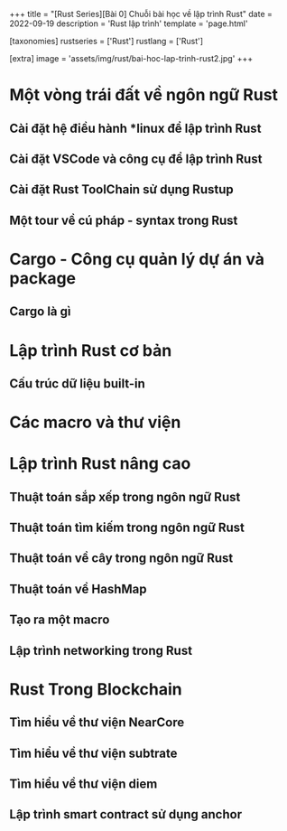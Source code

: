+++
title = "[Rust Series][Bài 0] Chuỗi bài học về lập trình Rust"
date = 2022-09-19
description = 'Rust lập trình'
template = 'page.html'

[taxonomies]
rustseries = ['Rust']
rustlang = ['Rust']

[extra]
image = 'assets/img/rust/bai-hoc-lap-trinh-rust2.jpg'
+++

# Một vòng trái đất về ngôn ngữ Rust

## Cài đặt hệ điều hành \*linux để lập trình Rust

## Cài đặt VSCode và công cụ để lập trình Rust

## Cài đặt Rust ToolChain sử dụng Rustup

## Một tour về cú pháp - syntax trong Rust

# Cargo - Công cụ quản lý dự án và package

## Cargo là gì

# Lập trình Rust cơ bản

## Cấu trúc dữ liệu built-in

# Các macro và thư viện

# Lập trình Rust nâng cao

## Thuật toán sắp xếp trong ngôn ngữ Rust

## Thuật toán tìm kiếm trong ngôn ngữ Rust

## Thuật toán về cây trong ngôn ngữ Rust

## Thuật toán về HashMap

## Tạo ra một macro

## Lập trình networking trong Rust

# Rust Trong Blockchain

## Tìm hiểu về thư viện NearCore

## Tìm hiểu về thư viện subtrate

## Tìm hiểu về thư viện diem

## Lập trình smart contract sử dụng anchor
